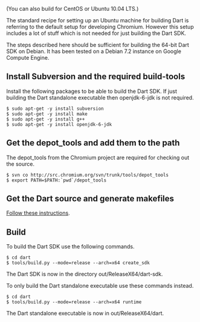 (You can also build for CentOS or Ubuntu 10.04 LTS.)

The standard recipe for setting up an Ubuntu machine for building Dart is referring to the default setup for developing Chromium. However this setup includes a lot of stuff which is not needed for just building the Dart SDK.

The steps described here should be sufficient for building the 64-bit Dart SDK on Debian. It has been tested on a Debian 7.2 instance on Google Compute Engine.

## Install Subversion and the required build-tools

Install the following packages to be able to build the Dart SDK. If just building the Dart standalone executable then openjdk-6-jdk is not required.

```
$ sudo apt-get -y install subversion
$ sudo apt-get -y install make
$ sudo apt-get -y install g++
$ sudo apt-get -y install openjdk-6-jdk
```

## Get the depot_tools and add them to the path

The depot_tools from the Chromium project are required for checking out the source.

```
$ svn co http://src.chromium.org/svn/trunk/tools/depot_tools
$ export PATH=$PATH:`pwd`/depot_tools
```

## Get the Dart source and generate makefiles

[Follow these instructions](https://github.com/dart-lang/sdk/wiki/Getting-The-Source).

## Build

To build the Dart SDK use the following commands.

```
$ cd dart
$ tools/build.py --mode=release --arch=x64 create_sdk
```

The Dart SDK is now in the directory out/ReleaseX64/dart-sdk.

To only build the Dart standalone executable use these commands instead.

```
$ cd dart
$ tools/build.py --mode=release --arch=x64 runtime
```

The Dart standalone executable is now in out/ReleaseX64/dart.